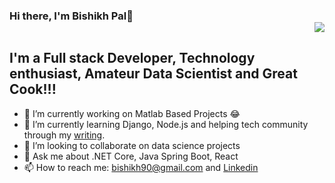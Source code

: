 ### Hi there, I'm Bishikh Pal👋 <div align = 'right'>![](https://komarev.com/ghpvc/?username=ereshzealous&color=yellow)</div>

## I'm a Full stack Developer, Technology enthusiast, Amateur Data Scientist and Great Cook!!!

- 🔭 I’m currently working on Matlab Based Projects 😂
- 🌱 I’m currently learning Django, Node.js and helping tech community through my [writing](https://www.linkedin.com/in/bishikh-pal-36397a71/).
- 👯 I’m looking to collaborate on data science projects
- 💬 Ask me about .NET Core, Java Spring Boot, React
- 📫 How to reach me: bishikh90@gmail.com and [Linkedin](https://www.linkedin.com/in/bishikh-pal-36397a71/)

<!--
**Bishikh90/Bishikh90** is a ✨ _special_ ✨ repository because its `README.md` (this file) appears on your GitHub profile.

Here are some ideas to get you started:

- 🔭 I’m currently working on Matlab Based Projects 😂
- 🌱 I’m currently learning Django and Node.js
- 👯 I’m looking to collaborate on data science projects
- 💬 Ask me about .NET Core, Java Spring Boot, React
- 📫 How to reach me: bishikh90@gmail.com
- 😄 Pronouns: ...
- ⚡ Fun fact: ...
-->
